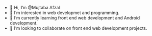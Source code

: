 - 👋 Hi, I’m @Mujtaba Afzal
- 👀 I’m interested in web developmet and programming.
- 🌱 I’m currently learning front end web development and Android development.
- 💞️ I’m looking to collaborate on front end web development projects.

<!---
Mujtaba5264/Mujtaba5264 is a ✨ special ✨ repository because its `README.md` (this file) appears on your GitHub profile.
You can click the Preview link to take a look at your changes.
--->
